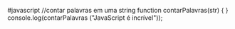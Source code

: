 #javascript
//contar palavras em uma string
function contarPalavras(str) {
}
console.log(contarPalavras
    ("JavaScript é incrível"));
